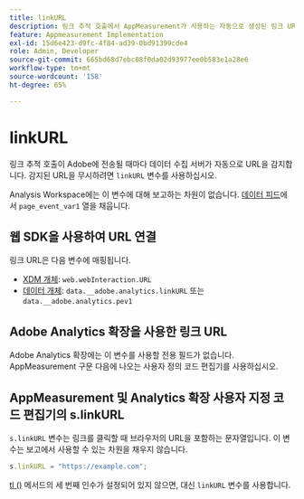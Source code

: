 ```yaml
---
title: linkURL
description: 링크 추적 호출에서 AppMeasurement가 사용하는 자동으로 생성된 링크 URL을 무시합니다.
feature: Appmeasurement Implementation
exl-id: 15d6e423-d9fc-4f84-ad39-0bd91399cde4
role: Admin, Developer
source-git-commit: 665bd68d7ebc08f0da02d93977ee0b583e1a28e6
workflow-type: tm+mt
source-wordcount: '158'
ht-degree: 65%

---
```


# linkURL

링크 추적 호출이 Adobe에 전송될 때마다 데이터 수집 서버가 자동으로 URL을 감지합니다. 감지된 URL을 무시하려면 `linkURL` 변수를 사용하십시오.

Analysis Workspace에는 이 변수에 대해 보고하는 차원이 없습니다. [데이터 피드](/help/export/analytics-data-feed/data-feed-overview.md)에서 `page_event_var1` 열을 채웁니다.

## 웹 SDK을 사용하여 URL 연결

링크 URL은 다음 변수에 매핑됩니다.

* [XDM 개체](/help/implement/aep-edge/xdm-var-mapping.md): `web.webInteraction.URL`
* [데이터 개체](/help/implement/aep-edge/data-var-mapping.md): `data.__adobe.analytics.linkURL` 또는 `data.__adobe.analytics.pev1`

## Adobe Analytics 확장을 사용한 링크 URL

Adobe Analytics 확장에는 이 변수를 사용할 전용 필드가 없습니다. AppMeasurement 구문 다음에 나오는 사용자 정의 코드 편집기를 사용하십시오.

## AppMeasurement 및 Analytics 확장 사용자 지정 코드 편집기의 s.linkURL

`s.linkURL` 변수는 링크를 클릭할 때 브라우저의 URL을 포함하는 문자열입니다. 이 변수는 보고에서 사용할 수 있는 차원을 채우지 않습니다.

```js
s.linkURL = "https://example.com";
```

[tl ()](../functions/tl-method.md) 메서드의 세 번째 인수가 설정되어 있지 않으면, 대신 `linkURL` 변수를 사용합니다.
